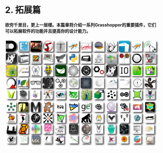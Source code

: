 # 2. 拓展篇

#### 欲穷千里目，更上一层楼。本篇章将介绍一系列Grasshopper的重要插件，它们可以拓展软件的功能**并且**提高你的设计能力。

![IMAGE](Appendix_Plugin_Icons.png)
